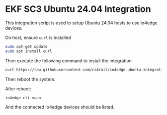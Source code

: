 # EKF SC3 Ubuntu 24.04 Integration

This integration script is used to setup Ubuntu 24.04 hosts to use io4edge devices.

On host, ensure `curl` is installed
```bash
sudo apt-get update
sudo apt install curl
```

Then execute the following command to install the integration
```bash
curl https://raw.githubusercontent.com/ci4rail/io4edge-ubuntu-integration/main/ekf-sc3/ubuntu-24.04/io4edgebase-install.sh | sudo bash
```

Then reboot the system.

After reboot:

```
io4edge-cli scan
```
And the connected io4edge devices should be listed.